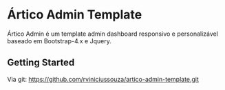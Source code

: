 # Ártico Admin Template

Ártico Admin é um template admin dashboard responsivo e personalizável 
baseado em Bootstrap-4.x e Jquery.

## Getting Started

Via git: https://github.com/rviniciussouza/artico-admin-template.git
